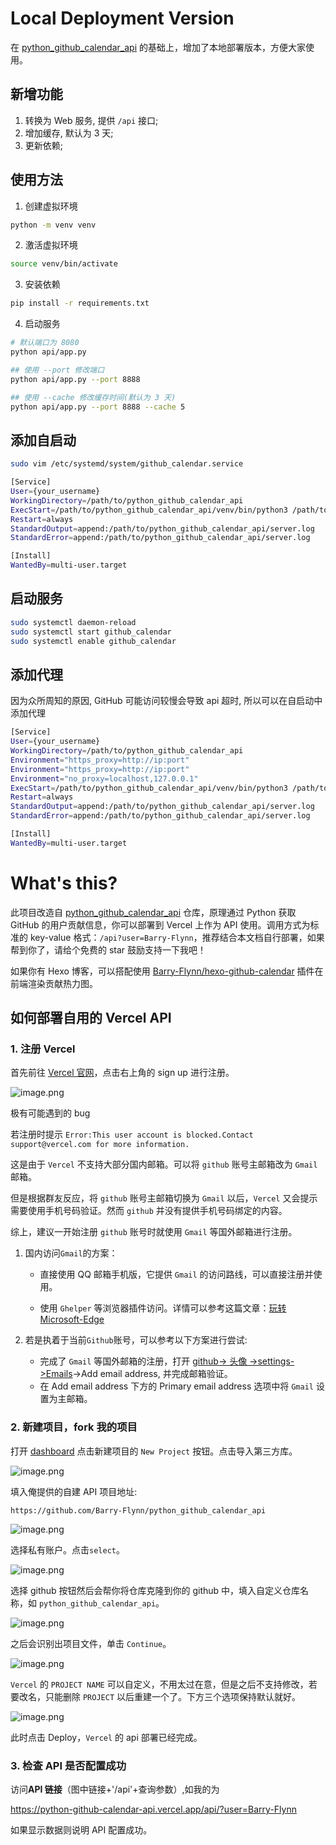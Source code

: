 # Local Deployment Version

在 [python_github_calendar_api](https://github.com/Zfour/python_github_calendar_api) 的基础上，增加了本地部署版本，方便大家使用。

## 新增功能

1. 转换为 Web 服务, 提供 `/api` 接口;
2. 增加缓存, 默认为 3 天;
3. 更新依赖;

## 使用方法

1. 创建虚拟环境

```bash
python -m venv venv
```

2. 激活虚拟环境

```bash
source venv/bin/activate
```

3. 安装依赖

```bash
pip install -r requirements.txt
```

4. 启动服务

```bash
# 默认端口为 8080
python api/app.py

## 使用 --port 修改端口
python api/app.py --port 8888

## 使用 --cache 修改缓存时间(默认为 3 天)
python api/app.py --port 8888 --cache 5
```

## 添加自启动

```bash
sudo vim /etc/systemd/system/github_calendar.service
```

```bash
[Service]
User={your_username}
WorkingDirectory=/path/to/python_github_calendar_api
ExecStart=/path/to/python_github_calendar_api/venv/bin/python3 /path/to/python_github_calendar_api/api/app.py
Restart=always
StandardOutput=append:/path/to/python_github_calendar_api/server.log
StandardError=append:/path/to/python_github_calendar_api/server.log

[Install]
WantedBy=multi-user.target
```

## 启动服务

```bash
sudo systemctl daemon-reload
sudo systemctl start github_calendar
sudo systemctl enable github_calendar
```

## 添加代理

因为众所周知的原因, GitHub 可能访问较慢会导致 api 超时, 所以可以在自启动中添加代理

```bash
[Service]
User={your_username}
WorkingDirectory=/path/to/python_github_calendar_api
Environment="https_proxy=http://ip:port"
Environment="https_proxy=http://ip:port"
Environment="no_proxy=localhost,127.0.0.1"
ExecStart=/path/to/python_github_calendar_api/venv/bin/python3 /path/to/python_github_calendar_api/api/app.py
Restart=always
StandardOutput=append:/path/to/python_github_calendar_api/server.log
StandardError=append:/path/to/python_github_calendar_api/server.log

[Install]
WantedBy=multi-user.target
```

# What's this?

此项目改造自 [python_github_calendar_api](https://github.com/Zfour/python_github_calendar_api) 仓库，原理通过 Python 获取 GitHub 的用户贡献信息，你可以部署到 Vercel 上作为 API 使用。调用方式为标准的 key-value 格式：`/api?user=Barry-Flynn`，推荐结合本文档自行部署，如果帮到你了，请给个免费的 star 鼓励支持一下我吧！

如果你有 Hexo 博客，可以搭配使用 [Barry-Flynn/hexo-github-calendar](https://github.com/Barry-Flynn/hexo-github-calendar) 插件在前端渲染贡献热力图。

## 如何部署自用的 Vercel API

### 1. 注册 Vercel

首先前往 [Vercel 官网](https://vercel.com/)，点击右上角的 sign up 进行注册。

![image.png](https://cdn.nlark.com/yuque/0/2021/png/8391485/1612880174758-059d6e22-d5ec-4478-9b8c-4a9d7c041f44.png)

极有可能遇到的 bug

若注册时提示 `Error:This user account is blocked.Contact support@vercel.com for more information.`

这是由于 `Vercel` 不支持大部分国内邮箱。可以将 `github` 账号主邮箱改为 `Gmail` 邮箱。

但是根据群友反应，将 `github` 账号主邮箱切换为 `Gmail` 以后，`Vercel` 又会提示需要使用手机号码验证。然而 `github` 并没有提供手机号码绑定的内容。

综上，建议一开始注册 `github` 账号时就使用 `Gmail` 等国外邮箱进行注册。

1. 国内访问`Gmail`的方案：

   - 直接使用 QQ 邮箱手机版，它提供 `Gmail` 的访问路线，可以直接注册并使用。

   - 使用 `Ghelper` 等浏览器插件访问。详情可以参考这篇文章：[玩转 Microsoft-Edge](https://github.com/Zfour/python_github_calendar_api/blob/master/posts/8c8df126)

2. 若是执着于当前`Github`账号，可以参考以下方案进行尝试:

   - 完成了 `Gmail` 等国外邮箱的注册，打开 [github-> 头像 ->settings->Emails](https://github.com/settings/emails)->Add email address, 并完成邮箱验证。
   - 在 Add email address 下方的 Primary email address 选项中将 `Gmail` 设置为主邮箱。

### 2. 新建项目，fork 我的项目

打开 [dashboard](https://vercel.com/dashboard) 点击新建项目的 `New Project` 按钮。点击导入第三方库。

![image.png](https://cdn.nlark.com/yuque/0/2021/png/8391485/1612949541795-cfe67df4-a443-4604-86fd-a34ea9c34bed.png)

填入俺提供的自建 API 项目地址:

```
https://github.com/Barry-Flynn/python_github_calendar_api
```

![image.png](https://cdn.nlark.com/yuque/0/2021/png/8391485/1612949577842-18cc23f8-5cf6-4f72-b892-d244d22a3089.png)

选择私有账户。点击`select`。

![image.png](https://cdn.nlark.com/yuque/0/2021/png/8391485/1612949622863-54b72f81-9add-479d-94ed-aeb125099afe.png)

选择 github 按钮然后会帮你将仓库克隆到你的 github 中，填入自定义仓库名称，如 `python_github_calendar_api`。

![image.png](https://cdn.nlark.com/yuque/0/2021/png/8391485/1612949755226-a97f3c75-8328-4630-91f2-2dd9dddf3665.png)

之后会识别出项目文件，单击 `Continue`。

![image.png](https://cdn.nlark.com/yuque/0/2021/png/8391485/1612949831064-f4b2cef1-eb64-4bac-8841-b991768ffee8.png)

`Vercel` 的 `PROJECT NAME` 可以自定义，不用太过在意，但是之后不支持修改，若要改名，只能删除 `PROJECT` 以后重建一个了。下方三个选项保持默认就好。

![image.png](https://cdn.nlark.com/yuque/0/2021/png/8391485/1612949883724-064103a2-658f-49cb-b1e6-f3a7f0a511d1.png)

此时点击 Deploy，`Vercel` 的 api 部署已经完成。

### 3. 检查 API 是否配置成功

访问**API 链接**（图中链接+'/api'+查询参数）,如我的为

https://python-github-calendar-api.vercel.app/api/?user=Barry-Flynn

如果显示数据则说明 API 配置成功。
